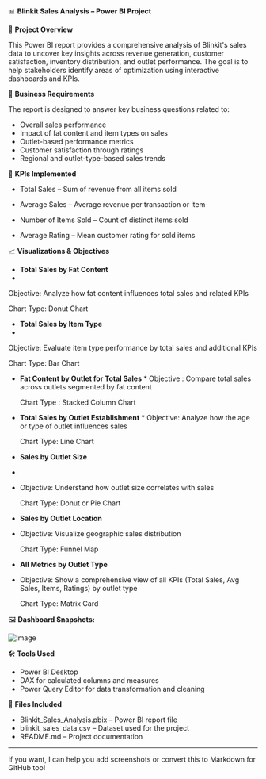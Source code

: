 

📊 **Blinkit Sales Analysis – Power BI Project**

📝 **Project Overview**

This Power BI report provides a comprehensive analysis of Blinkit's sales data to uncover key insights across revenue generation, customer satisfaction, inventory distribution, and outlet performance. The goal is to help stakeholders identify areas of optimization using interactive dashboards and KPIs.

🎯 **Business Requirements**

The report is designed to answer key business questions related to:

* Overall sales performance
* Impact of fat content and item types on sales
* Outlet-based performance metrics
* Customer satisfaction through ratings
* Regional and outlet-type-based sales trends

📌 **KPIs Implemented**

* Total Sales – Sum of revenue from all items sold
  
* Average Sales – Average revenue per transaction or item
  
* Number of Items Sold – Count of distinct items sold
  
* Average Rating – Mean customer rating for sold items

📈 **Visualizations & Objectives**

* **Total Sales by Fat Content**
*
 Objective: Analyze how fat content influences total sales and related KPIs
  
  Chart Type: Donut Chart

* **Total Sales by Item Type**
*
 Objective: Evaluate item type performance by total sales and additional KPIs
  
  Chart Type: Bar Chart

* **Fat Content by Outlet for Total Sales**
  *
  Objective  : Compare total sales across outlets segmented by fat content
  
    Chart Type : Stacked Column Chart

* **Total Sales by Outlet Establishment**
  *
   Objective: Analyze how the age or type of outlet influences sales
  
   Chart Type: Line Chart

* **Sales by Outlet Size**
 * 
 * Objective: Understand how outlet size correlates with sales
  
   Chart Type: Donut or Pie Chart

* **Sales by Outlet Location**
 * 
   Objective: Visualize geographic sales distribution
  
   Chart Type: Funnel Map

* **All Metrics by Outlet Type**
* 
   Objective: Show a comprehensive view of all KPIs (Total Sales, Avg Sales, Items, Ratings) by outlet type
  
   Chart Type: Matrix Card

🖼️ **Dashboard Snapshots:**

![image](https://github.com/user-attachments/assets/3ae42a18-eb5f-4207-ab4e-9d8a6ea9b785)


🛠 **Tools Used**

* Power BI Desktop
* DAX for calculated columns and measures
* Power Query Editor for data transformation and cleaning

📂 **Files Included**

* Blinkit\_Sales\_Analysis.pbix – Power BI report file
* blinkit\_sales\_data.csv – Dataset used for the project
* README.md – Project documentation

---

If you want, I can help you add screenshots or convert this to Markdown for GitHub too!


